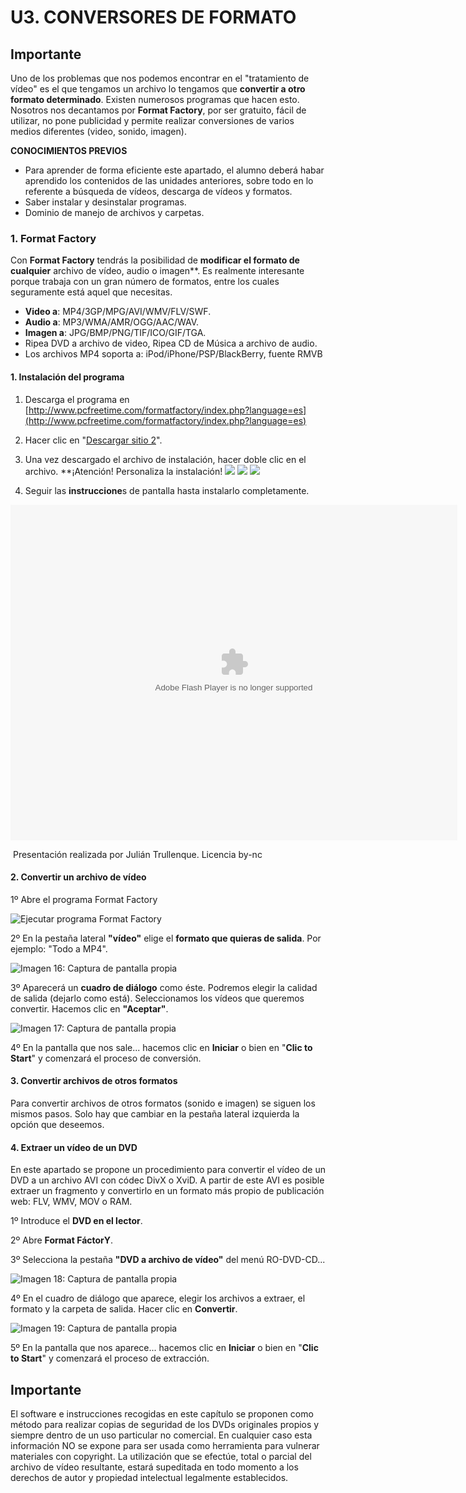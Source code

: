 # U3. CONVERSORES DE FORMATO

## Importante

Uno de los problemas que nos podemos encontrar en el "tratamiento de vídeo" es el que tengamos un archivo lo tengamos que **convertir a otro formato determinado**. Existen numerosos programas que hacen esto. Nosotros nos decantamos por **Format Factory**, por ser gratuito, fácil de utilizar, no pone publicidad y permite realizar conversiones de varios medios diferentes (video, sonido, imagen).

**CONOCIMIENTOS PREVIOS**

*   Para aprender de forma eficiente este apartado, el alumno deberá habar aprendido los contenidos de las unidades anteriores, sobre todo en lo referente a búsqueda de vídeos, descarga de vídeos y formatos.
*   Saber instalar y desinstalar programas.
*   Dominio de manejo de archivos y carpetas.

### 1\. Format Factory

Con **Format Factory** tendrás la posibilidad de **modificar el formato de cualquier** archivo de vídeo, audio o imagen**. Es realmente interesante porque trabaja con un gran número de formatos, entre los cuales seguramente está aquel que necesitas.

*   **Video a**: MP4/3GP/MPG/AVI/WMV/FLV/SWF.
*   **Audio a**: MP3/WMA/AMR/OGG/AAC/WAV.
*   **Imagen a**: JPG/BMP/PNG/TIF/ICO/GIF/TGA.
*   Ripea DVD a archivo de video, Ripea CD de Música a archivo de audio.
*   Los archivos MP4 soporta a: iPod/iPhone/PSP/BlackBerry, fuente RMVB

#### 1\. Instalación del programa

1.  Descarga el programa en [http://www.pcfreetime.com/formatfactory/index.php?language=es](http://www.pcfreetime.com/formatfactory/index.php?language=es)
2.  Hacer clic en "[Descargar sitio 2](http://www.pcfreetime.com/public/FFSetup4.0.0.0.exe)".
3.  Una vez descargado el archivo de instalación, hacer doble clic en el archivo. **¡Atención! Personaliza la instalación!
    ![](img/Personalizar_instalacion.PNG)
    ![](img/DeshabilitarInstalacion.PNG)
    ![](img/NoPicosmos.PNG)

4.  Seguir las **instruccione**s de pantalla hasta instalarlo completamente.

<object type="application/x-shockwave-flash" data="fhttp://aularagon.catedu.es/materialesaularagon2013/imagen/actory.swf" width="715" height="537"><param name="src" value="http://aularagon.catedu.es/materialesaularagon2013/imagen/factory.swf"></object>

 Presentación realizada por Julián Trullenque. Licencia by-nc

#### 2\. Convertir un archivo de vídeo

1º Abre el programa Format Factory


![Ejecutar programa Format Factory](img/format2.jpg)




2º En la pestaña lateral **"vídeo"** elige el **formato que quieras de salida**. Por ejemplo: "Todo a MP4".


![Imagen 16: Captura de pantalla propia](img/format3.jpg)




3º Aparecerá un **cuadro de diálogo** como éste. Podremos elegir la calidad de salida (dejarlo como está). Seleccionamos los vídeos que queremos convertir. Hacemos clic en **"Aceptar"**.


![Imagen 17: Captura de pantalla propia](img/format4.jpg)




4º En la pantalla que nos sale... hacemos clic en **Iniciar** o bien en "**Clic to Start**" y comenzará el proceso de conversión.

#### 3\. Convertir archivos de otros formatos

Para convertir archivos de otros formatos (sonido e imagen) se siguen los mismos pasos. Solo hay que cambiar en la pestaña lateral izquierda la opción que deseemos.

#### 4\. Extraer un vídeo de un DVD

En este apartado se propone un procedimiento para convertir el vídeo de un DVD a un archivo AVI con códec DivX o XviD. A partir de este AVI es posible extraer un fragmento y convertirlo en un formato más propio de publicación web: FLV, WMV, MOV o RAM.

1º Introduce el **DVD en el lector**.

2º Abre **Format FáctorY**.

3º Selecciona la pestaña **"DVD a archivo de vídeo"** del menú RO-DVD-CD...


![Imagen 18: Captura de pantalla propia](img/format_dvd.jpg)




4º En el cuadro de diálogo que aparece, elegir los archivos a extraer, el formato y la carpeta de salida. Hacer clic en **Convertir**.


![Imagen 19: Captura de pantalla propia](img/format_dvd2.jpg)




5º En la pantalla que nos aparece... hacemos clic en **Iniciar** o bien en "**Clic to Start**" y comenzará el proceso de extracción.

## Importante

El software e instrucciones recogidas en este capítulo se proponen como método para realizar copias de seguridad de los DVDs originales propios y siempre dentro de un uso particular no comercial. En cualquier caso esta información NO se expone para ser usada como herramienta para vulnerar materiales con copyright. La utilización que se efectúe, total o parcial del archivo de vídeo resultante, estará supeditada en todo momento a los derechos de autor y propiedad intelectual legalmente establecidos.

